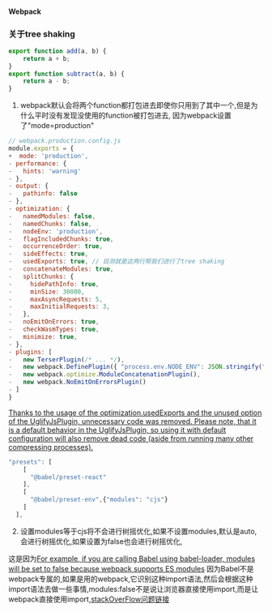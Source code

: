#### Webpack
### 关于tree shaking
```js
export function add(a, b) {
    return a + b;
}
export function subtract(a, b) {
    return a - b;
}
```
1. webpack默认会将两个function都打包进去即使你只用到了其中一个,但是为什么平时没有发现没使用的function被打包进去, 因为webpack设置了"mode=production"  
```js
// webpack.production.config.js
module.exports = {
+  mode: 'production',
- performance: {
-   hints: 'warning'
- },
- output: {
-   pathinfo: false
- },
- optimization: {
-   namedModules: false,
-   namedChunks: false,
-   nodeEnv: 'production',
-   flagIncludedChunks: true,
-   occurrenceOrder: true,
-   sideEffects: true,
-   usedExports: true, // 目测就是这两行帮我们进行了tree shaking
-   concatenateModules: true,
-   splitChunks: {
-     hidePathInfo: true,
-     minSize: 30000,
-     maxAsyncRequests: 5,
-     maxInitialRequests: 3,
-   },
-   noEmitOnErrors: true,
-   checkWasmTypes: true,
-   minimize: true,
- },
- plugins: [
-   new TerserPlugin(/* ... */),
-   new webpack.DefinePlugin({ "process.env.NODE_ENV": JSON.stringify("production") }),
-   new webpack.optimize.ModuleConcatenationPlugin(),
-   new webpack.NoEmitOnErrorsPlugin()
- ]
}
```
[Thanks to the usage of the optimization.usedExports and the unused option of the UglifyJsPlugin, unnecessary code was removed. Please note, that it is a default behavior in the UglifyJsPlugin, so using it with default configuration will also remove dead code (aside from running many other compressing processes).](https://wanago.io/2018/08/13/webpack-4-course-part-seven-decreasing-the-bundle-size-with-tree-shaking/)

```js
"presets": [
    [
      "@babel/preset-react"
    ],
    [
      "@babel/preset-env",{"modules": "cjs"}
    ]
  ],
  ```
  2. 设置modules等于cjs将不会进行树摇优化,如果不设置modules,默认是auto,会进行树摇优化,如果设置为false也会进行树摇优化,  

这是因为[For example, if you are calling Babel using babel-loader, modules will be set to false because webpack supports ES modules](https://github.com/babel/babel/pull/8485/files#r236086742) 因为Babel不是webpack专属的,如果是用的webpack,它识别这种import语法,然后会根据这种import语法去做一些事情,modules:false不是说让浏览器直接使用import,而是让webpack直接使用import,[stackOverFlow问题链接](https://stackoverflow.com/questions/55792519/what-does-the-modulesauto-means-in-babel-preset-env-field/55792651#55792651)

